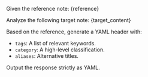 Given the reference note:
{reference}

Analyze the following target note:
{target_content}

Based on the reference, generate a YAML header with:
- `tags`: A list of relevant keywords.
- `category`: A high-level classification.
- `aliases`: Alternative titles.

Output the response strictly as YAML.
